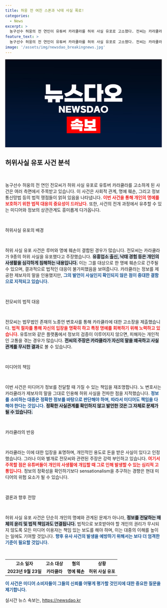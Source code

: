 ```yaml
---
title: 허웅 전 여친 스폰과 낙태 사실 폭로!
categories:
  - News
excerpt: >
  농구선수 허웅의 전 연인이 유튜버 카라큘라를 허위 사실 유포로 고소했다. 전씨는 카라큘라가 세 차례에 걸쳐 자신의 명예를 훼손한 주장에 강하게 반발하며 법적 대응에 나섰다. 왜 이런 파장이 일어났는지 궁금하다면 클릭해보세요!
feature_text: >
  농구선수 허웅의 전 연인이 유튜버 카라큘라를 허위 사실 유포로 고소했다. 전씨는 카라큘라가 세 차례에 걸쳐 자신의 명예를 훼손한 주장에 강하게 반발하며 법적 대응에 나섰다. 왜 이런 파장이 일어났는지 궁금하다면 클릭해보세요!
image: '/assets/img/newsdao_breakingnews.jpg'
---
```


<p><img src="/assets/img/newsdao_breakingnews.jpg" alt="ontimetimes 속보" /></p>

<h2 data-ke-size="size26">허위사실 유포 사건 분석</h2>

<p data-ke-size="size16">&nbsp;</p>

<p>농구선수 허웅의 전 연인 전모씨가 허위 사실 유포로 유튜버 카라큘라를 고소하게 된 사건은 여러 측면에서 주목받고 있습니다. 이 사건은 사회적 관계, 명예 훼손, 그리고 정보통신망법 등의 법적 쟁점들이 얽혀 있음을 나타냅니다. <b><span style="color: #ee2323;">이번 사건을 통해 개인의 명예를 보호하기 위한 법적 대응의 중요성이 드러났다.</span></b> 또한, 사건의 전개 과정에서 유추할 수 있는 미디어와 정보의 상관관계도 흥미롭게 다가옵니다. </p>

<p data-ke-size="size16">&nbsp;</p>

<p>허위사실 유포의 배경</p>

<p data-ke-size="size16">&nbsp;</p>

<p>허위 사실 유포 사건은 루머와 명예 훼손이 결합된 경우가 많습니다. 전모씨는 카라큘라가 9종의 허위 사실을 유포했다고 주장했습니다. <b><span style="background-color: #21538527;">유흥업소 출신, 낙태 경험 등은 개인의 사생활을 심각하게 침해하는 내용입니다.</span></b> 이는 그를 대상으로 한 명예 훼손으로 간주될 수 있으며, 결과적으로 법적인 대응이 불가피했음을 보여줍니다. 카라큘라는 정보를 제공한 제보자의 말을 인용했지만, <b><span style="color: #1a5490;">그의 발언이 사실인지 확인되지 않은 점이 중대한 결함으로 지적되고 있습니다.</span></b> </p>

<p data-ke-size="size16">&nbsp;</p>

<p>전모씨의 법적 대응</p>

<p data-ke-size="size16">&nbsp;</p>

<p>전모씨는 법무법인 존재의 노종언 변호사를 통해 카라큘라에 대한 고소장을 제출했습니다. <b><span style="color: #ee2323;">법적 절차를 통해 자신의 입장을 명확히 하고 특정 명예를 회복하기 위해 노력하고 있습니다.</span></b> 유튜브와 같은 플랫폼에서 정보의 검증이 이루어지지 않으면, 피해자는 개인적인 고통을 겪는 경우가 많습니다. <b><span style="background-color: #21538527;">전씨의 주장은 카라큘라가 자신의 말을 왜곡하고 사실관계를 무시한 결과</span></b>로 볼 수 있습니다.</p>

<p data-ke-size="size16">&nbsp;</p>

<p>미디어의 책임</p>

<p data-ke-size="size16">&nbsp;</p>

<p>이번 사건은 미디어가 정보를 전달할 때 가질 수 있는 책임을 재조명합니다. 노 변호사는 카라큘라가 제보자의 말을 그대로 인용해 허위 사실을 전파한 점을 지적했습니다. <b><span style="color: #1a5490;">정보를 소비하는 대중은 정확한 정보를 바탕으로 판단해야 하며, 따라서 미디어도 책임을 다해야 한다는 것입니다.</span></b> <b><span style="background-color: #21538527;">정확한 사실관계를 확인하지 않고 발언한 것은 그 자체로 문제가 될 수 있습니다.</span></b> </p>

<p data-ke-size="size16">&nbsp;</p>

<p>카라큘라의 반응</p>

<p data-ke-size="size16">&nbsp;</p>

<p>카라큘라는 이에 대한 입장을 표명하며, 개인적인 용도로 돈을 받은 사실이 있다고 인정했습니다. 그러나 이와 별개로 전모씨와 관련된 주장은 강력 부인하고 있습니다. <b><span style="color: #ee2323;">여기서 주목할 점은 유튜버들이 개인의 사생활에 개입할 때 그로 인해 발생할 수 있는 심리적 고통입니다.</span></b> 정보의 정확성을 확인하기보다 sensationalism을 추구하는 경향은 현대 미디어의 위험 요소가 될 수 있습니다.</p>

<p data-ke-size="size16">&nbsp;</p>

<p>결론과 향후 전망</p>

<p data-ke-size="size16">&nbsp;</p>

<p>허위 사실 유포 사건은 단순히 개인의 명예와 관계된 문제가 아니라, <b><span style="background-color: #21538527;">정보를 전달하는 매체의 윤리 및 법적 책임과도 연결됩니다.</span></b> 법적으로 보호받아야 할 개인의 권리가 무시되지 않도록 모든 미디어 이용자는 책임 있는 보도를 해야 하며, 이는 대중의 이해를 높이는 일에도 기여할 것입니다. <b><span style="color: #1a5490;">향후 유사 사건의 발생을 예방하기 위해서는 보다 더 엄격한 기준이 필요할 것입니다.</span></b> </p>

<p data-ke-size="size16">&nbsp;</p>

<table style="width:100%; border-collapse:collapse;">
<tr>
<td style="text-align: center; height: 17px;"><b>고소 일자</b></td>
<td style="text-align: center; height: 17px;"><b>고소 대상</b></td>
<td style="text-align: center; height: 17px;"><b>혐의</b></td>
<td style="text-align: center; height: 17px;"><b>상황</b></td>
</tr>
<tr>
<td style="text-align: center; height: 17px;"><b>2023년 9월 23일</b></td>
<td style="text-align: center; height: 17px;"><b>카라큘라</b></td>
<td style="text-align: center; height: 17px;"><b>명예 훼손</b></td>
<td style="text-align: center; height: 17px;"><b>허위 사실 유포</b></td>
</tr>
</table>

<p><b><span style="color: #1a5490;">이 사건은 미디어 소비자들이 그들의 신뢰를 어떻게 평가할 것인지에 대한 중요한 질문을 제기합니다.</span></b></p>
실시간 뉴스 속보는, <a href="https://newsdao.kr" rel="dofollow">https://newsdao.kr</a>


